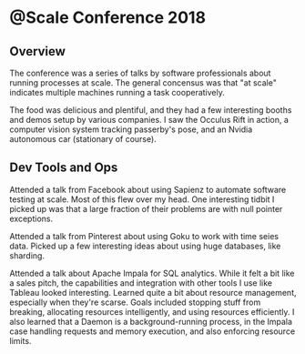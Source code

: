 # @Scale Conference 2018

## Overview

The conference was a series of talks by software professionals about running processes at scale. The general concensus was that "at scale" indicates multiple machines running a task cooperatively.

The food was delicious and plentiful, and they had a few interesting booths and demos setup by various companies. I saw the Occulus Rift in action, a computer vision system tracking passerby's pose, and an Nvidia autonomous car (stationary of course).

##  Dev Tools and Ops

Attended a talk from Facebook about using Sapienz to automate software testing at scale. Most of this flew over my head. One interesting tidbit I picked up was that a large fraction of their problems are with null pointer exceptions.

Attended a talk from Pinterest about using Goku to work with time seies data. Picked up a few interesting ideas about using huge databases, like sharding.

Attended a talk about Apache Impala for SQL analytics. While it felt a bit like a sales pitch, the capabilities and integration with other tools I use like Tableau looked interesting. Learned quite a bit about resource management, especially when they're scarse. Goals included stopping stuff from breaking, allocating resources intelligently, and using resources efficiently. I also learned that a Daemon is a background-running process, in the Impala case handling requests and memory execution, and also enforcing resource limits.

